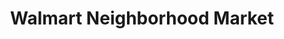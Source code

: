 ---
title: "Walmart Neighborhood Market"
url: /wichita/walmart-neighborhood-market/
shop: supermarket
---